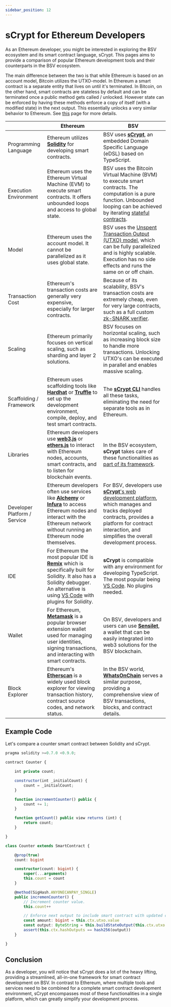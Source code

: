 ```yaml
---
sidebar_position: 12
---
```


# sCrypt for Ethereum Developers

As an Ethereum developer, you might be interested in exploring the BSV ecosystem and its smart contract language, sCrypt. This pages aims to provide a comparison of popular Ethereum development tools and their counterparts in the BSV ecosystem.

The main difference between the two is that while Ethereum is based on an account model, Bitcoin utilizes the UTXO-model. In Ethereum a smart contract is a separate entity that lives on until it's terminated. In Bitcoin, on the other hand, smart contracts are stateless by default and can be terminated once a public method gets called / unlocked. However state can be enforced by having these methods enforce a copy of itself (with a modified state) in the next output. This essentially unlocks a very similar behavior to Ethereum. See [this](how-to-write-a-contract/stateful-contract.md) page for more details.



|| Ethereum | BSV |
|---|---|---|
| Programming Language | Ethereum utilizes [**Solidity**](https://soliditylang.org/) for developing smart contracts. | BSV uses [**sCrypt**](https://docs.scrypt.io/), an embedded Domain Specific Language (eDSL) based on TypeScript. |
| Execution Environment | Ethereum uses the Ethereum Virtual Machine (EVM) to execute smart contracts. It offers unbounded loops and access to global state. | BSV uses the Bitcoin Virtual Machine (BVM) to execute smart contracts. The computation is a pure function. Unbounded looping can be achieved by iterating [stateful contracts](./how-to-write-a-contract/stateful-contract.md).|
| Model | Ethereum uses the account model. It cannot be parallelized as it uses global state. | BSV uses the [Unspent Transaction Output (UTXO) model](./overview.md#how-do-bitcoin-smart-contracts-work), which can be fully parallelized and is highly scalable. Execution has no side effects and runs the same on or off chain. |
| Transaction Cost | Ethereum's transaction costs are generally very expensive, especially for larger contracts. | Because of its scalability, BSV's transaction costs are extremely cheap, even for very large contracts, such as a full custom [zk-SNARK verifier](./tutorials/zkp.md). |
| Scaling | Ethereum primarily focuses on vertical scaling, such as sharding and layer 2 solutions. | BSV focuses on horizontal scaling, such as increasing block size to handle more transactions. Unlocking UTXO's can be executed in parallel and enables massive scaling. |
| Scaffolding / Framework | Ethereum uses scaffolding tools like [**Hardhat**](https://hardhat.org/) or [**Truffle**](https://trufflesuite.com/truffle/) to set up the development environment, compile, deploy, and test smart contracts. | The [**sCrypt CLI**](https://www.npmjs.com/package/scrypt-cli) handles all these tasks, eliminating the need for separate tools as in Ethereum. |
| Libraries | Ethereum developers use [**web3.js**](https://web3js.org/#/) or [**ethers.js**](https://docs.ethers.org) to interact with Ethereum nodes, accounts, smart contracts, and to listen for blockchain events. | In the BSV ecosystem, **sCrypt** takes care of these functionalities as [part of its framework](./how-to-deploy-and-call-a-contract/how-to-deploy-and-call-a-contract.md). |
| Developer Platform / Service | Ethereum developers often use services like [**Alchemy**](https://www.alchemy.com/) or [**Infura**](https://www.infura.io/) to access Ethereum nodes and interact with the Ethereum network without running an Ethereum node themselves. | For BSV, developers use [**sCrypt**'s web development platform](https://scrypt.io), which manages and tracks deployed contracts, provides a platform for contract interaction, and simplifies the overall development process. |
| IDE | For Ethereum the most popular IDE is [**Remix**](http://remix.ethereum.org/) which is specifically built for Solidity. It also has a Solidity debugger. An alternative is using [VS Code](https://code.visualstudio.com/) with plugins for Solidity. | **sCrypt** is compatible with any environment for developing TypeScript. The most popular being [VS Code](https://code.visualstudio.com/). No plugins needed. |
| Wallet | For Ethereum, [**Metamask**](https://metamask.io/) is a popular browser extension wallet used for managing user identities, signing transactions, and interacting with smart contracts. | On BSV, developers and users can use [**Sensilet**](https://sensilet.com/), a wallet that can be easily integrated into web3 solutions for the BSV blockchain. |
| Block Explorer | Ethereum's [**Etherscan**](https://etherscan.io/) is a widely used block explorer for viewing transaction history, contract source codes, and network status. | In the BSV world, [**WhatsOnChain**](https://whatsonchain.com/) serves a similar purpose, providing a comprehensive view of BSV transactions, blocks, and contract details. |


## Example Code

Let's compare a counter smart contract between Solidity and sCrypt.

```js
pragma solidity >=0.7.0 <0.9.0;

contract Counter {

    int private count;

    constructor(int _initialCount) {
        count = _initialCount;
    }

    function incrementCounter() public {
        count += 1;
    }

    function getCount() public view returns (int) {
        return count;
    }

}
```

```ts
class Counter extends SmartContract {

    @prop(true)
    count: bigint

    constructor(count: bigint) {
        super(...arguments)
        this.count = count
    }

    @method(SigHash.ANYONECANPAY_SINGLE)
    public incremenCounter() {
        // Increment counter value.
        this.count++

        // Enforce next output to include smart contract with updated counter value.
        const amount: bigint = this.ctx.utxo.value
        const output: ByteString = this.buildStateOutput(this.ctx.utxo.value)
        assert(this.ctx.hashOutputs == hash256(output))
    }

}
```

## Conclusion

As a developer, you will notice that sCrypt does a lot of the heavy lifting, providing a streamlined, all-in-one framework for smart contract development on BSV. In contrast to Ethereum, where multiple tools and services need to be combined for a complete smart contract development environment, sCrypt encompasses most of these functionalities in a single platform, which can greatly simplify your development process.
